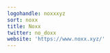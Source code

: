 ```yaml
---
logohandle: noxxxyz
sort: noxx
title: Noxx
twitter: no_doxx
website: 'https://www.noxx.xyz/'
---
```

